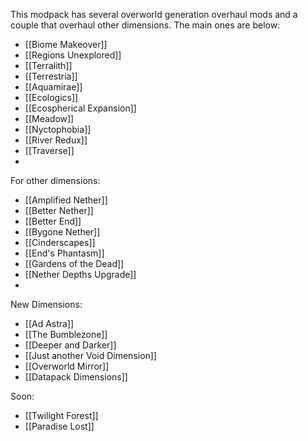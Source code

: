 
This modpack has several overworld generation overhaul mods and a couple that overhaul other dimensions. The main ones are below:

- [[Biome Makeover]]
- [[Regions Unexplored]]
- [[Terralith]]
- [[Terrestria]]
- [[Aquamirae]]
- [[Ecologics]]
- [[Ecospherical Expansion]]
- [[Meadow]]
- [[Nyctophobia]]
- [[River Redux]]
- [[Traverse]]
- 

For other dimensions:
- [[Amplified Nether]]
- [[Better Nether]]
- [[Better End]]
- [[Bygone Nether]]
- [[Cinderscapes]]
- [[End's Phantasm]]
- [[Gardens of the Dead]]
- [[Nether Depths Upgrade]]
- 

New Dimensions:
- [[Ad Astra]]
- [[The Bumblezone]]
- [[Deeper and Darker]]
- [[Just another Void Dimension]]
- [[Overworld Mirror]]
- [[Datapack Dimensions]]

Soon:
- [[Twilight Forest]]
- [[Paradise Lost]]